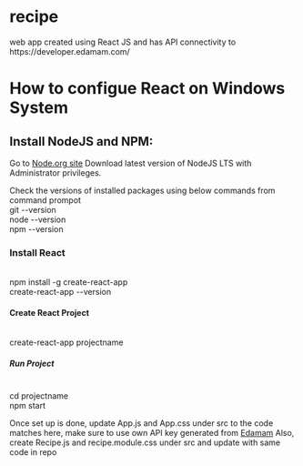 # recipe

<html>
 web app created using React JS and has API connectivity to https://developer.edamam.com/

<h1> How to configue React on Windows System </h1>

<body>
  
<h2> Install NodeJS and NPM: </h2>

Go to <a href="https://nodejs.org/en/" target="_blank">Node.org site</a>
Download latest version of NodeJS LTS with Administrator privileges.

Check the versions of installed packages using below commands from command prompot 
<br>git --version
<br>node --version
<br>npm --version


<h3> Install React </h3>
<br>npm install -g create-react-app
<br>create-react-app --version

<h4>Create React Project</h4>
<br>create-react-app projectname

<h5>Run Project</h5>
<br>cd projectname
<br>npm start

Once set up is done, update App.js and App.css under src to the code matches here, make sure to use own API key generated from <a href="https://developer.edamam.com/" target="_blank">Edamam</a> Also, create Recipe.js and recipe.module.css under src and update with same code in repo

</body>
</html>

